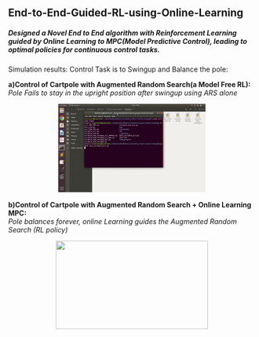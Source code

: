 ## End-to-End-Guided-RL-using-Online-Learning
##### Designed a Novel End to End algorithm with Reinforcement Learning guided by Online Learning to MPC(Model Predictive Control), leading to optimal policies for continuous control tasks. 

Simulation results:
Control Task is to Swingup and Balance the pole:

**a)Control of Cartpole with Augmented Random Search(a Model Free RL):**<br/>
  *Pole Fails to stay in the upright position after swingup using ARS alone*
<p align="center">
   <img width="300" height="180" src="https://github.com/soumyarani/End-to-End-Guided-RL-using-Online-Learning/blob/main/media/ars.gif"
</p>

**b)Control of Cartpole with Augmented Random Search + Online Learning MPC:**<br/>
  *Pole balances forever, online Learning guides the Augmented Random Search (RL policy)*
<p align="center">
   <img width="310" height="180" src="https://github.com/soumyarani/End-to-End-Guided-RL-using-Online-Learning/blob/main/media/ars_ol.gif">
</p>
           
         
         
